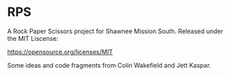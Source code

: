 # RPS
A Rock Paper Scissors project for Shawnee Mission South.
Released under the MIT Liscense:

https://opensource.org/licenses/MIT

Some ideas and code fragments from Colin Wakefield and Jett Kaspar.
